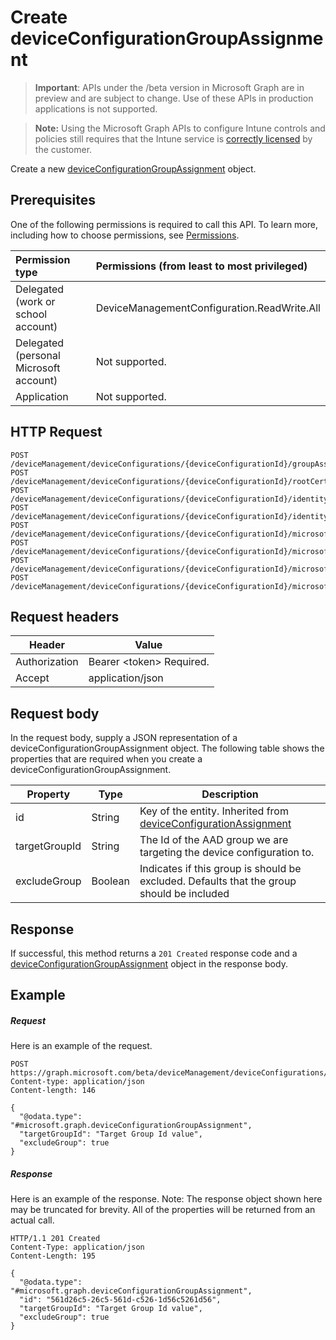 ﻿# Create deviceConfigurationGroupAssignment

> **Important**: APIs under the /beta version in Microsoft Graph are in preview and are subject to change. Use of these APIs in production applications is not supported.

> **Note:** Using the Microsoft Graph APIs to configure Intune controls and policies still requires that the Intune service is [correctly licensed](https://go.microsoft.com/fwlink/?linkid=839381) by the customer.

Create a new [deviceConfigurationGroupAssignment](../resources/intune_deviceconfig_deviceconfigurationgroupassignment.md) object.
## Prerequisites
One of the following permissions is required to call this API. To learn more, including how to choose permissions, see [Permissions](../../../concepts/permissions_reference.md).

|Permission type      | Permissions (from least to most privileged)              | 
|:--------------------|:---------------------------------------------------------| 
|Delegated (work or school account) | DeviceManagementConfiguration.ReadWrite.All    | 
|Delegated (personal Microsoft account) | Not supported.    | 
|Application | Not supported. | 

## HTTP Request
<!-- {
  "blockType": "ignored"
}
-->
```http
POST /deviceManagement/deviceConfigurations/{deviceConfigurationId}/groupAssignments/
POST /deviceManagement/deviceConfigurations/{deviceConfigurationId}/rootCertificate//groupAssignments/
POST /deviceManagement/deviceConfigurations/{deviceConfigurationId}/identityCertificate//groupAssignments/
POST /deviceManagement/deviceConfigurations/{deviceConfigurationId}/identityCertificate//rootCertificate//groupAssignments/
POST /deviceManagement/deviceConfigurations/{deviceConfigurationId}/microsoft.graph.iosScepCertificateProfile/rootCertificate//groupAssignments/
POST /deviceManagement/deviceConfigurations/{deviceConfigurationId}/microsoft.graph.macOSScepCertificateProfile/rootCertificate//groupAssignments/
POST /deviceManagement/deviceConfigurations/{deviceConfigurationId}/microsoft.graph.windows81SCEPCertificateProfile/rootCertificate//groupAssignments/
POST /deviceManagement/deviceConfigurations/{deviceConfigurationId}/microsoft.graph.windowsPhone81VpnConfiguration/identityCertificate//groupAssignments/
```

## Request headers
|Header|Value|
|---|---|
|Authorization|Bearer &lt;token&gt; Required.|
|Accept|application/json|

## Request body
In the request body, supply a JSON representation of a deviceConfigurationGroupAssignment object.
The following table shows the properties that are required when you create a deviceConfigurationGroupAssignment.

|Property|Type|Description|
|---|---|---|
|id|String|Key of the entity. Inherited from [deviceConfigurationAssignment](../resources/intune_deviceconfig_deviceconfigurationassignment.md)|
|targetGroupId|String|The Id of the AAD group we are targeting the device configuration to.|
|excludeGroup|Boolean|Indicates if this group is should be excluded. Defaults that the group should be included|

## Response

If successful, this method returns a `201 Created` response code and a [deviceConfigurationGroupAssignment](../resources/intune_deviceconfig_deviceconfigurationgroupassignment.md) object in the response body.

## Example

##### Request

Here is an example of the request.
```http
POST https://graph.microsoft.com/beta/deviceManagement/deviceConfigurations/{deviceConfigurationId}/groupAssignments/
Content-type: application/json
Content-length: 146

{
  "@odata.type": "#microsoft.graph.deviceConfigurationGroupAssignment",
  "targetGroupId": "Target Group Id value",
  "excludeGroup": true
}
```

##### Response

Here is an example of the response. Note: The response object shown here may be truncated for brevity. All of the properties will be returned from an actual call.
```http
HTTP/1.1 201 Created
Content-Type: application/json
Content-Length: 195

{
  "@odata.type": "#microsoft.graph.deviceConfigurationGroupAssignment",
  "id": "561d26c5-26c5-561d-c526-1d56c5261d56",
  "targetGroupId": "Target Group Id value",
  "excludeGroup": true
}
```



